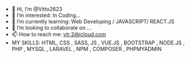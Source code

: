 - 👋 Hi, I’m @Vitto2623
- 👀 I’m interested: In Coding...
- 🌱 I’m currently learning: Web Developing / JAVASCRIPT/ REACT.JS
- 💞️ I’m looking to collaborate on ...
- 📫 How to reach me: vtr.2@icloud.com
-   MY SKILLS: HTML, CSS , SASS, JS , VUE.JS , BOOTSTRAP , NODE.JS , PHP , MYSQL , LARAVEL , NPM , COMPOSER , PHPMYADMIN

<!---
Vitto2623/Vitto2623 is a ✨ special ✨ repository because its `README.md` (this file) appears on your GitHub profile.
You can click the Preview link to take a look at your changes.
--->
